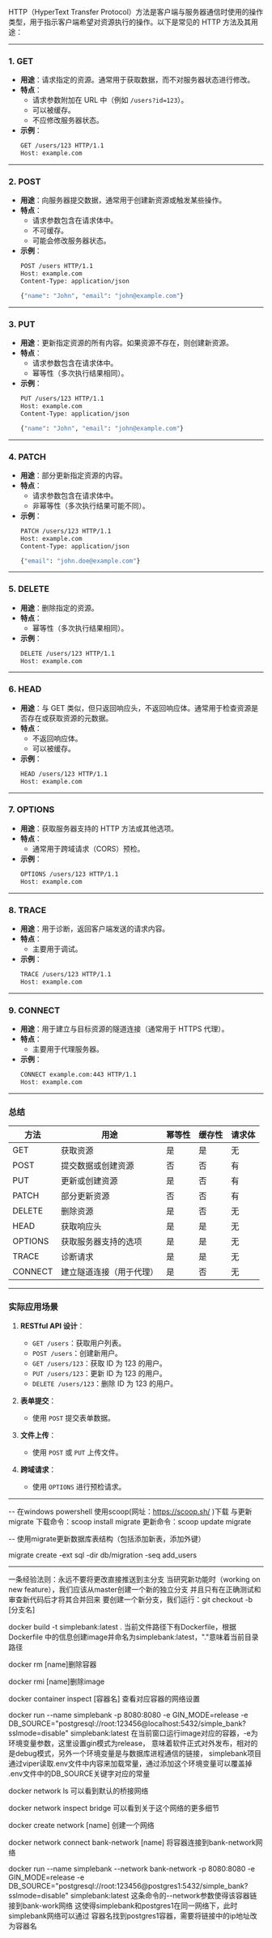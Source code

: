 
HTTP（HyperText Transfer Protocol）方法是客户端与服务器通信时使用的操作类型，用于指示客户端希望对资源执行的操作。以下是常见的 HTTP 方法及其用途：

---

### 1. **GET**
   - **用途**：请求指定的资源。通常用于获取数据，而不对服务器状态进行修改。
   - **特点**：
     - 请求参数附加在 URL 中（例如 `/users?id=123`）。
     - 可以被缓存。
     - 不应修改服务器状态。
   - **示例**：
     ```bash
     GET /users/123 HTTP/1.1
     Host: example.com
     ```

---

### 2. **POST**
   - **用途**：向服务器提交数据，通常用于创建新资源或触发某些操作。
   - **特点**：
     - 请求参数包含在请求体中。
     - 不可缓存。
     - 可能会修改服务器状态。
   - **示例**：
     ```bash
     POST /users HTTP/1.1
     Host: example.com
     Content-Type: application/json

     {"name": "John", "email": "john@example.com"}
     ```

---

### 3. **PUT**
   - **用途**：更新指定资源的所有内容。如果资源不存在，则创建新资源。
   - **特点**：
     - 请求参数包含在请求体中。
     - 幂等性（多次执行结果相同）。
   - **示例**：
     ```bash
     PUT /users/123 HTTP/1.1
     Host: example.com
     Content-Type: application/json

     {"name": "John", "email": "john@example.com"}
     ```

---

### 4. **PATCH**
   - **用途**：部分更新指定资源的内容。
   - **特点**：
     - 请求参数包含在请求体中。
     - 非幂等性（多次执行结果可能不同）。
   - **示例**：
     ```bash
     PATCH /users/123 HTTP/1.1
     Host: example.com
     Content-Type: application/json

     {"email": "john.doe@example.com"}
     ```

---

### 5. **DELETE**
   - **用途**：删除指定的资源。
   - **特点**：
     - 幂等性（多次执行结果相同）。
   - **示例**：
     ```bash
     DELETE /users/123 HTTP/1.1
     Host: example.com
     ```

---

### 6. **HEAD**
   - **用途**：与 GET 类似，但只返回响应头，不返回响应体。通常用于检查资源是否存在或获取资源的元数据。
   - **特点**：
     - 不返回响应体。
     - 可以被缓存。
   - **示例**：
     ```bash
     HEAD /users/123 HTTP/1.1
     Host: example.com
     ```

---

### 7. **OPTIONS**
   - **用途**：获取服务器支持的 HTTP 方法或其他选项。
   - **特点**：
     - 通常用于跨域请求（CORS）预检。
   - **示例**：
     ```bash
     OPTIONS /users/123 HTTP/1.1
     Host: example.com
     ```

---

### 8. **TRACE**
   - **用途**：用于诊断，返回客户端发送的请求内容。
   - **特点**：
     - 主要用于调试。
   - **示例**：
     ```bash
     TRACE /users/123 HTTP/1.1
     Host: example.com
     ```

---

### 9. **CONNECT**
   - **用途**：用于建立与目标资源的隧道连接（通常用于 HTTPS 代理）。
   - **特点**：
     - 主要用于代理服务器。
   - **示例**：
     ```bash
     CONNECT example.com:443 HTTP/1.1
     Host: example.com
     ```

---

### 总结

| 方法      | 用途                           | 幂等性 | 缓存性 | 请求体 |
|-----------|--------------------------------|--------|--------|--------|
| GET       | 获取资源                       | 是     | 是     | 无     |
| POST      | 提交数据或创建资源             | 否     | 否     | 有     |
| PUT       | 更新或创建资源                 | 是     | 否     | 有     |
| PATCH     | 部分更新资源                   | 否     | 否     | 有     |
| DELETE    | 删除资源                       | 是     | 否     | 无     |
| HEAD      | 获取响应头                     | 是     | 是     | 无     |
| OPTIONS   | 获取服务器支持的选项           | 是     | 是     | 无     |
| TRACE     | 诊断请求                       | 是     | 是     | 无     |
| CONNECT   | 建立隧道连接（用于代理）       | 是     | 否     | 无     |

---

### 实际应用场景

1. **RESTful API 设计**：
   - `GET /users`：获取用户列表。
   - `POST /users`：创建新用户。
   - `GET /users/123`：获取 ID 为 123 的用户。
   - `PUT /users/123`：更新 ID 为 123 的用户。
   - `DELETE /users/123`：删除 ID 为 123 的用户。

2. **表单提交**：
   - 使用 `POST` 提交表单数据。

3. **文件上传**：
   - 使用 `POST` 或 `PUT` 上传文件。

4. **跨域请求**：
   - 使用 `OPTIONS` 进行预检请求。

-----------------------------------------------------------------------------------------------------------------------

-- 在windows powershell 使用scoop(网址：https://scoop.sh/ )下载
   与更新migrate
   下载命令：scoop install migrate
   更新命令：scoop update migrate

-- 使用migrate更新数据库表结构（包括添加新表，添加外键）

migrate create -ext sql -dir db/migration -seq add_users

-----------------------------------------------------------------------------------------------------------------------

一条经验法则：永远不要将更改直接推送到主分支
当研究新功能时（working on new feature），我们应该从master创建一个新的独立分支
并且只有在正确测试和审查新代码后才将其合并回来
要创建一个新分支，我们运行：git checkout -b [分支名]

docker build -t simplebank:latest . 当前文件路径下有Dockerfile，根据Dockerfile
中的信息创建image并命名为simplebank:latest，"."意味着当前目录路径

docker rm [name]删除容器

docker rmi [name]删除image

docker container inspect [容器名] 查看对应容器的网络设置

docker run --name simplebank -p 8080:8080 -e GIN_MODE=release 
-e DB_SOURCE="postgresql://root:123456@localhost:5432/simple_bank?sslmode=disable" 
simplebank:latest 在当前窗口运行image对应的容器，-e为环境变量参数，这里设置gin模式为release，
意味着软件正式对外发布，相对的是debug模式，另外一个环境变量是与数据库进程通信的链接，
simplebank项目通过viper读取.env文件中内容来加载常量，通过添加这个环境变量可以覆盖掉
.env文件中的DB_SOURCE关键字对应的常量

docker network ls 可以看到默认的桥接网络

docker network inspect bridge 可以看到关于这个网络的更多细节

docker create network [name] 创建一个网络

docker network connect bank-network [name] 将容器连接到bank-network网络

docker run --name simplebank --network bank-network -p 8080:8080 
-e GIN_MODE=release 
-e DB_SOURCE="postgresql://root:123456@postgres1:5432/simple_bank?sslmode=disable" 
simplebank:latest 这条命令的--network参数使得该容器链接到bank-work网络
这使得simplebank和postgres1在同一网络下，此时simplebank网络可以通过
容器名找到postgres1容器，需要将链接中的ip地址改为容器名

